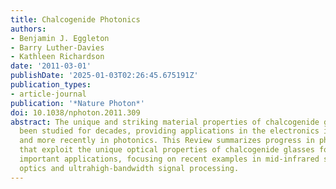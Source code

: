 ```yaml
---
title: Chalcogenide Photonics
authors:
- Benjamin J. Eggleton
- Barry Luther-Davies
- Kathleen Richardson
date: '2011-03-01'
publishDate: '2025-01-03T02:26:45.675191Z'
publication_types:
- article-journal
publication: '*Nature Photon*'
doi: 10.1038/nphoton.2011.309
abstract: The unique and striking material properties of chalcogenide glasses have
  been studied for decades, providing applications in the electronics industry, imaging
  and more recently in photonics. This Review summarizes progress in photonic devices
  that exploit the unique optical properties of chalcogenide glasses for a range of
  important applications, focusing on recent examples in mid-infrared sensing, integrated
  optics and ultrahigh-bandwidth signal processing.
---
```


